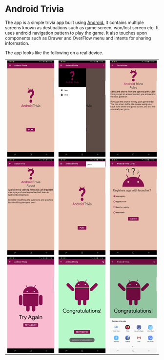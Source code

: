 <h1>Android Trivia</h1>

The app is a simple trivia app built using [Android.](https://www.android.com/) It contains multiple screens known as destinations 
such as game screen, won/lost screen etc. It uses android navigation pattern to play the game. It also touches upon components such as 
Drawer and OverFlow menu and intents for sharing information.


 The app looks like the following on a real device.
 
<table>
  <tr>
    <td>
 <img align="center" width=300 src="https://github.com/raveerocks/android-trivia/blob/main/screenshots/screenshot-1.png" />
    </td>
     <td>
 <img align="center" width=300 src="https://github.com/raveerocks/android-trivia/blob/main/screenshots/screenshot-2.png" />
    </td>
     <td>
 <img align="center" width=300 src="https://github.com/raveerocks/android-trivia/blob/main/screenshots/screenshot-3.png" />
    </td>
  </tr>
   <tr>
    <td>
 <img align="center" width=300 src="https://github.com/raveerocks/android-trivia/blob/main/screenshots/screenshot-4.png" />
    </td>
     <td>
 <img align="center" width=300 src="https://github.com/raveerocks/android-trivia/blob/main/screenshots/screenshot-5.png" />
    </td>
     <td>
 <img align="center" width=300 src="https://github.com/raveerocks/android-trivia/blob/main/screenshots/screenshot-6.png" />
    </td>
  </tr>
  <tr>
    <td>
 <img align="center" width=300 src="https://github.com/raveerocks/android-trivia/blob/main/screenshots/screenshot-7.png" />
    </td>
     <td>
 <img align="center" width=300 src="https://github.com/raveerocks/android-trivia/blob/main/screenshots/screenshot-8.png" />
    </td>
     <td>
 <img align="center" width=300 src="https://github.com/raveerocks/android-trivia/blob/main/screenshots/screenshot-9.png" />
    </td>
  </tr>
  </table>
 
